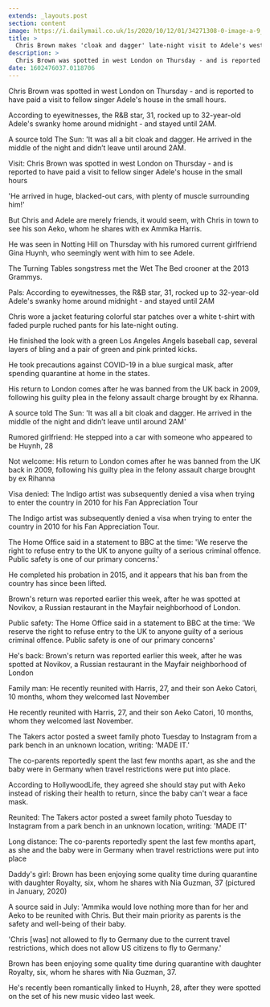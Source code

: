 ```yaml
--- 
extends: _layouts.post 
section: content 
image: https://i.dailymail.co.uk/1s/2020/10/12/01/34271308-0-image-a-9_1602460873725.jpg 
title: > 
  Chris Brown makes 'cloak and dagger' late-night visit to Adele's west London home 
description: > 
  Chris Brown was spotted in west London on Thursday - and is reported to have paid a visit to fellow singer Adele's house in the small hours.According to eyewitnesses, the R&B star, 31, rocked up to 32-year-old Adele's swanky home around midnight - and stayed until 2AM.Visit: Chris Brown was spotted in west London on Thursday - and is reported to have paid a visit to fellow singer Adele's house in the small hours'He arrived in huge, blacked-out cars, with plenty of muscle surrounding him!'Brown's return was reported earlier this week, after he was spotted at Novikov, a Russian restaurant in the Mayfair neighborhood of London.Brown has been enjoying some quality time during quarantine with daughter Royalty, six, whom he shares with Nia Guzman, 37. 
date: 1602476037.0118706 
--- 
```

Chris Brown was spotted in west London on Thursday - and is reported to have paid a visit to fellow singer Adele's house in the small hours.

According to eyewitnesses, the R&B star, 31, rocked up to 32-year-old Adele's swanky home around midnight - and stayed until 2AM.

A source told The Sun: 'It was all a bit cloak and dagger. He arrived in the middle of the night and didn’t leave until around 2AM.

Visit: Chris Brown was spotted in west London on Thursday - and is reported to have paid a visit to fellow singer Adele's house in the small hours

'He arrived in huge, blacked-out cars, with plenty of muscle surrounding him!'

But Chris and Adele are merely friends, it would seem, with Chris in town to see his son Aeko, whom he shares with ex Ammika Harris.

He was seen in Notting Hill on Thursday with his rumored current girlfriend Gina Huynh, who seemingly went with him to see Adele.

The Turning Tables songstress met the Wet The Bed crooner at the 2013 Grammys.

Pals: According to eyewitnesses, the R&B star, 31, rocked up to 32-year-old Adele's swanky home around midnight - and stayed until 2AM

Chris wore a jacket featuring colorful star patches over a white t-shirt with faded purple ruched pants for his late-night outing.

He finished the look with a green Los Angeles Angels baseball cap, several layers of bling and a pair of green and pink printed kicks.

He took precautions against COVID-19 in a blue surgical mask, after spending quarantine at home in the states.

His return to London comes after he was banned from the UK back in 2009, following his guilty plea in the felony assault charge brought by ex Rihanna.

A source told The Sun: 'It was all a bit cloak and dagger. He arrived in the middle of the night and didn’t leave until around 2AM'

Rumored girlfriend: He stepped into a car with someone who appeared to be Huynh, 28

Not welcome: His return to London comes after he was banned from the UK back in 2009, following his guilty plea in the felony assault charge brought by ex Rihanna

Visa denied: The Indigo artist was subsequently denied a visa when trying to enter the country in 2010 for his Fan Appreciation Tour

The Indigo artist was subsequently denied a visa when trying to enter the country in 2010 for his Fan Appreciation Tour.

The Home Office said in a statement to BBC at the time: 'We reserve the right to refuse entry to the UK to anyone guilty of a serious criminal offence. Public safety is one of our primary concerns.'

He completed his probation in 2015, and it appears that his ban from the country has since been lifted.

Brown's return was reported earlier this week, after he was spotted at Novikov, a Russian restaurant in the Mayfair neighborhood of London.

Public safety: The Home Office said in a statement to BBC at the time: 'We reserve the right to refuse entry to the UK to anyone guilty of a serious criminal offence. Public safety is one of our primary concerns'

He's back: Brown's return was reported earlier this week, after he was spotted at Novikov, a Russian restaurant in the Mayfair neighborhood of London

Family man: He recently reunited with Harris, 27, and their son Aeko Catori, 10 months, whom they welcomed last November

He recently reunited with Harris, 27, and their son Aeko Catori, 10 months, whom they welcomed last November.

The Takers actor posted a sweet family photo Tuesday to Instagram from a park bench in an unknown location, writing: 'MADE IT.'

The co-parents reportedly spent the last few months apart, as she and the baby were in Germany when travel restrictions were put into place.

According to HollywoodLife, they agreed she should stay put with Aeko instead of risking their health to return, since the baby can't wear a face mask.

Reunited: The Takers actor posted a sweet family photo Tuesday to Instagram from a park bench in an unknown location, writing: 'MADE IT'

Long distance: The co-parents reportedly spent the last few months apart, as she and the baby were in Germany when travel restrictions were put into place

Daddy's girl: Brown has been enjoying some quality time during quarantine with daughter Royalty, six, whom he shares with Nia Guzman, 37 (pictured in January, 2020)

A source said in July: 'Ammika would love nothing more than for her and Aeko to be reunited with Chris. But their main priority as parents is the safety and well-being of their baby.

'Chris [was] not allowed to fly to Germany due to the current travel restrictions, which does not allow US citizens to fly to Germany.'

Brown has been enjoying some quality time during quarantine with daughter Royalty, six, whom he shares with Nia Guzman, 37.

He's recently been romantically linked to Huynh, 28, after they were spotted on the set of his new music video last week.